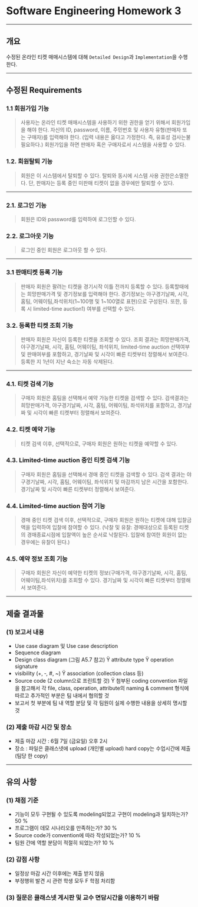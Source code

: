 # Software Engineering Homework 3
---

## **개요**
 수정된 온라인 티켓 매매시스템에 대해 `Detailed Design`과 `Implementation`을 수행한다. 

---

## **수정된 Requirements**

### 1.1 회원가입 기능
> 사용자는 온라인 티켓 매매시스템을 사용하기 위한 권한을 얻기 위해서 회원가입을 해야 한다. 자신의 ID, password, 이름, 주민번호 및 사용자 유형(판매자 또는 구매자)를 입력해야 한다. (입력 내용은 옳다고 가정한다. 즉, 유효성 검사는불필요하다.) 회원가입을 하면 판매자 혹은 구매자로서 시스템을 사용할 수 있다.

### 1.2. 회원탈퇴 기능
> 회원은 이 시스템에서 탈퇴할 수 있다. 탈퇴와 동시에 시스템 사용 권한은소멸한다. 단, 판매자는 등록 중인 미판매 티켓이 없을 경우에만 탈퇴할 수 있다.

---

### 2.1. 로그인 기능
> 회원은 ID와 password를 입력하여 로그인할 수 있다.

### 2.2. 로그아웃 기능
> 로그인 중인 회원은 로그아웃 할 수 있다.

---

### 3.1 판매티켓 등록 기능
> 판매자 회원은 팔려는 티켓을 경기시작 이틀 전까지 등록할 수 있다. 등록할때에는 희망판매가격 및 경기정보를 입력해야 한다. 경기정보는 야구경기날짜, 시각, 홈팀, 어웨이팀,좌석위치(1~100행 및 1~100열로 표현)으로 구성된다. 또한, 등록 시 limited-time auction1) 여부를 선택할 수 있다.

### 3.2. 등록한 티켓 조회 기능
> 판매자 회원은 자신이 등록한 티켓을 조회할 수 있다. 조회 결과는 희망판매가격, 야구경기날짜, 시각, 홈팀, 어웨이팀, 좌석위치, limited-time auction 선택여부 및 판매여부를 포함하고, 경기날짜 및 시각이 빠른 티켓부터 정렬해서 보여준다. 등록한 지 1년이 지난 숙소는 자동 삭제된다.

---

### 4.1. 티켓 검색 기능
> 구매자 회원은 홈팀을 선택해서 예약 가능한 티켓을 검색할 수 있다. 검색결과는 희망판매가격, 야구경기날짜, 시각, 홈팀, 어웨이팀, 좌석위치를 포함하고, 경기날짜 및 시각이 빠른 티켓부터 정렬해서 보여준다.
### 4.2. 티켓 예약 기능
> 티켓 검색 이후, 선택적으로, 구매자 회원은 원하는 티켓을 예약할 수 있다.
### 4.3. Limited-time auction 중인 티켓 검색 기능
> 구매자 회원은 홈팀을 선택해서 경매 중인 티켓을 검색할 수 있다. 검색 결과는 야구경기날짜, 시각, 홈팀, 어웨이팀, 좌석위치 및 마감까지 남은 시간을 포함한다. 경기날짜 및 시각이 빠른 티켓부터 정렬해서 보여준다.
### 4.4. Limited-time auction 참여 기능
> 경매 중인 티켓 검색 이후, 선택적으로, 구매자 회원은 원하는 티켓에 대해 입찰금액을 입력하여 입찰에 참여할 수 있다. (낙찰 및 유찰: 경매대상으로 등록된 티켓의 경매종료시점에 입찰액이 높은 순서로 낙찰된다. 입찰에 참여한 회원이 없는 경우에는 유찰이 된다.)
### 4.5. 예약 정보 조회 기능
> 구매자 회원은 자신이 예약한 티켓의 정보(구매가격, 야구경기날짜, 시각, 홈팀, 어웨이팀,좌석위치)를 조회할 수 있다. 경기날짜 및 시각이 빠른 티켓부터 정렬해서 보여준다.

---

## **제출 결과물**

### (1) 보고서 내용
- Use case diagram 및 Use case description
- Sequence diagram
- Design class diagram (그림 A5.7 참고) Ÿ attribute type Ÿ operation signature
- visibility (+, ‐, #, ~) Ÿ association (collection class 등)
- Source code (2 column으로 프린트할 것) Ÿ 첨부된 coding convention 파일을 참고해서 각 file, class, operation, attribute의 naming & comment 형식에 따르고 추가적인 부분은 팀 내에서 협의할 것
- 보고서 첫 부분에 팀 내 역할 분담 및 각 팀원이 실제 수행한 내용을 상세히 명시할
것

### (2) 제출 마감 시간 및 장소
- 제출 마감 시간 : 6월 7일 (금요일) 오후 2시
- 장소 : 파일은 클래스넷에 upload (개인별 upload) hard copy는 수업시간에 제출 (팀당 한 copy)

---

## 유의 사항
### (1) 채점 기준
- 기능이 모두 구현될 수 있도록 modeling되었고 구현이 modeling과 일치하는가? 50 %
- 프로그램이 데모 시나리오를 만족하는가? 30 %
- Source code가 convention에 따라 작성되었는가? 10 %
- 팀원 간에 역할 분담이 적절히 되었는가? 10 %
### (2) 감점 사항
- 일정상 마감 시간 이후에는 제출 받지 않음
- 부정행위 발견 시 관련 학생 모두 F 학점 처리함
### (3) 질문은 클래스넷 게시판 및 교수 면담시간을 이용하기 바람